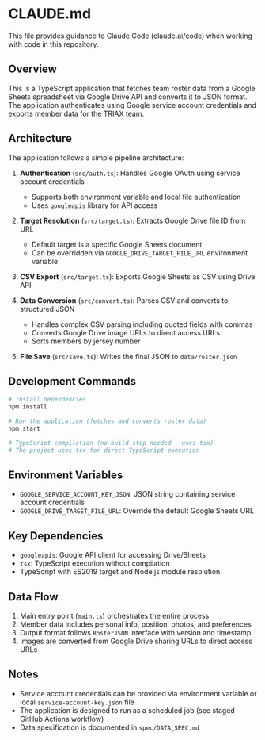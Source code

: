 # CLAUDE.md

This file provides guidance to Claude Code (claude.ai/code) when working with code in this repository.

## Overview

This is a TypeScript application that fetches team roster data from a Google Sheets spreadsheet via Google Drive API and converts it to JSON format. The application authenticates using Google service account credentials and exports member data for the TRIAX team.

## Architecture

The application follows a simple pipeline architecture:

1. **Authentication** (`src/auth.ts`): Handles Google OAuth using service account credentials
   - Supports both environment variable and local file authentication
   - Uses `googleapis` library for API access

2. **Target Resolution** (`src/target.ts`): Extracts Google Drive file ID from URL
   - Default target is a specific Google Sheets document
   - Can be overridden via `GOOGLE_DRIVE_TARGET_FILE_URL` environment variable

3. **CSV Export** (`src/target.ts`): Exports Google Sheets as CSV using Drive API

4. **Data Conversion** (`src/convert.ts`): Parses CSV and converts to structured JSON
   - Handles complex CSV parsing including quoted fields with commas
   - Converts Google Drive image URLs to direct access URLs
   - Sorts members by jersey number

5. **File Save** (`src/save.ts`): Writes the final JSON to `data/roster.json`

## Development Commands

```bash
# Install dependencies
npm install

# Run the application (fetches and converts roster data)
npm start

# TypeScript compilation (no build step needed - uses tsx)
# The project uses tsx for direct TypeScript execution
```

## Environment Variables

- `GOOGLE_SERVICE_ACCOUNT_KEY_JSON`: JSON string containing service account credentials
- `GOOGLE_DRIVE_TARGET_FILE_URL`: Override the default Google Sheets URL

## Key Dependencies

- `googleapis`: Google API client for accessing Drive/Sheets
- `tsx`: TypeScript execution without compilation
- TypeScript with ES2019 target and Node.js module resolution

## Data Flow

1. Main entry point (`main.ts`) orchestrates the entire process
2. Member data includes personal info, position, photos, and preferences
3. Output format follows `RosterJSON` interface with version and timestamp
4. Images are converted from Google Drive sharing URLs to direct access URLs

## Notes

- Service account credentials can be provided via environment variable or local `service-account-key.json` file
- The application is designed to run as a scheduled job (see staged GitHub Actions workflow)
- Data specification is documented in `spec/DATA_SPEC.md`
